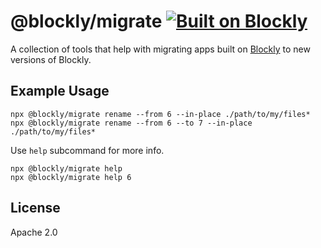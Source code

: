 # @blockly/migrate [![Built on Blockly](https://tinyurl.com/built-on-blockly)](https://github.com/google/blockly)

A collection of tools that help with migrating apps built on [Blockly](https://www.npmjs.com/package/blockly) to new versions of Blockly.

## Example Usage

```
npx @blockly/migrate rename --from 6 --in-place ./path/to/my/files*
npx @blockly/migrate rename --from 6 --to 7 --in-place ./path/to/my/files*
```

Use `help` subcommand for more info.

```
npx @blockly/migrate help
npx @blockly/migrate help 6
```

## License
Apache 2.0
